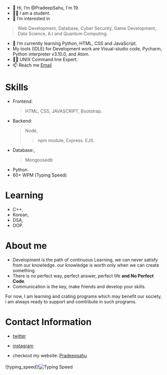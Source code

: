 - 👋 Hi, I’m @PradeepSahu, I'm 19.
- 🧑‍🎓 I am a student. 
- 👀 I’m interested in 
> Web Development, 
> Database, 
> Cyber Security, 
> Game Development, 
> Data Science, 
> A.I and 
> Quantum Computing.
 
- 🌱 I’m currently learning Python, HTML, CSS and JavaScript.
- My tools (IDLE) for Development work are Visual-studio code, Pycharm, Python interpreter v3.10.0, and Atom.
- 🧑‍💻 UNIX Command line Expert.
- 📫 Reach me [Email](mailto:official.pradeepsahu@gmail.com) 
<!---
PradeepSahhu/PradeepSahhu is a ✨ special ✨ repository because its `README.md` (this file) appears on your GitHub profile.
You can click the Preview link to take a look at your changes.
--->

# Skills
- Frontend: 
  > HTML, 
  > CSS, 
  > JAVASCRIPT,
  > Bootstrap.
- Backend: 
  > Node, 
   >> npm module,
   >> Express.
  > EJS.
- Database:, 
   > Mongoosedb 
- Python.
- 60+ WPM (Typing Speed)
 
 # Learning
 - C++,
 - Korean,
 - DSA,
 - OOP.
 
 # About me
- Development is the path of continuous Learning, we can never satisfy from our knowledge. our knowledge is worth only when we can create something. 
- There is no perfect way, perfect answer, perfect life **and No Perfect Code**.
- Communication is the key, make friends and develop your skills.

For now, I am learning and crating programs which may benefit our society, i am always ready to support and comtribute in such programs.
# Contact Information
- [twitter](https://twitter.com/Pradeepsahu__)
- [instagram](https://www.instagram.com/pradeep_sahhu/)

- checkout my website: [Pradeepsahu](https://pradeepsahu.in/)
####
 ![typing_speed]!![Typing Speed](https://user-images.githubusercontent.com/94203408/153517162-81f53b3f-8f6e-4dcd-b47e-86c81c95eae0.png)





